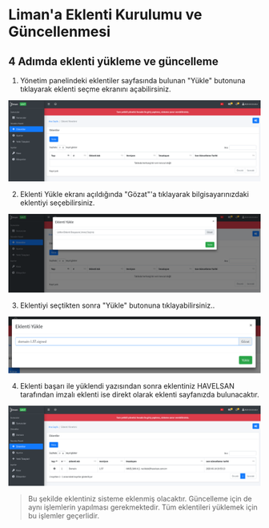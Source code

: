 # Liman'a Eklenti Kurulumu ve Güncellenmesi

## 4 Adımda eklenti yükleme ve güncelleme

1. Yönetim panelindeki eklentiler sayfasında bulunan "Yükle" butonuna tıklayarak eklenti seçme ekranını açabilirsiniz.

![Eklentiler Sayfas&#x131;](../.gitbook/assets/screenshot-from-2020-06-14-19-50-40.png)

2. Eklenti Yükle ekranı açıldığında "Gözat"'a tıklayarak bilgisayarınızdaki eklentiyi seçebilirsiniz.

![Eklenti Y&#xFC;kleme ekran&#x131;](../.gitbook/assets/screenshot-from-2020-06-14-19-51-54.png)

3. Eklentiyi seçtikten sonra "Yükle" butonuna tıklayabilirsiniz..

![Eklenti Se&#xE7;imi](../.gitbook/assets/screenshot-from-2020-06-14-19-52-41.png)

4. Eklenti başarı ile yüklendi yazısından sonra eklentiniz HAVELSAN tarafından imzalı eklenti ise direkt olarak eklenti sayfanızda bulunacaktır.

![Ekli eklenti bulunan sayfa](../.gitbook/assets/screenshot-from-2020-06-14-19-53-59.png)

> Bu şekilde eklentiniz sisteme eklenmiş olacaktır. Güncelleme için de aynı işlemlerin yapılması gerekmektedir. Tüm eklentileri yüklemek için bu işlemler geçerlidir.

